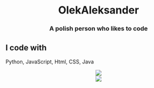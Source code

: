 <h1 align="center"> OlekAleksander </h3>
<h3 align="center">A polish person who likes to code</h3>

## I code with
Python,
JavaScript,
Html, CSS,
Java


<p align="center">
  <img src="https://github-readme-stats.vercel.app/api?username=olekaleksander&theme=github_dark)](https://github.com/anuraghazra/github-readme-stats&theme=github_dark" />
  <br>
    <img src="https://github-readme-stats.vercel.app/api/top-langs/?username=olekaleksander&layout=compact&theme=github_dark)](https://github.com/anuraghzra/github-readme-stats" />
</p>
